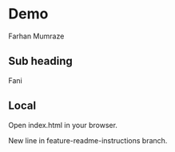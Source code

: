 # Demo

Farhan Mumraze

## Sub heading

Fani

## Local

Open index.html in your browser.

New line in feature-readme-instructions branch.